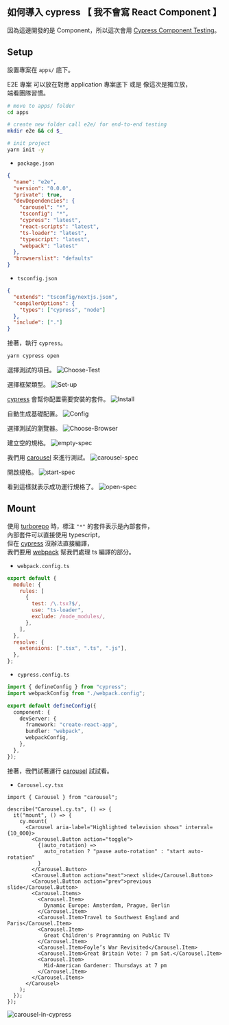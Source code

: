 ## 如何導入 cypress 【 我不會寫 React Component 】

因為這邊開發的是 Component，所以這次會用 [Cypress Component Testing][component-testing]。

## Setup

設置專案在 `apps/` 底下。

E2E 專案 可以放在對應 application 專案底下 或是 像這次是獨立放，  
端看團隊習慣。

```bash
# move to apps/ folder
cd apps

# create new folder call e2e/ for end-to-end testing
mkdir e2e && cd $_

# init project
yarn init -y
```

- `package.json`

```json
{
  "name": "e2e",
  "version": "0.0.0",
  "private": true,
  "devDependencies": {
    "carousel": "*",
    "tsconfig": "*",
    "cypress": "latest",
    "react-scripts": "latest",
    "ts-loader": "latest",
    "typescript": "latest",
    "webpack": "latest"
  },
  "browserslist": "defaults"
}
```

- `tsconfig.json`

```json
{
  "extends": "tsconfig/nextjs.json",
  "compilerOptions": {
    "types": ["cypress", "node"]
  },
  "include": ["."]
}
```

接著，執行 `cypress`。

```bash
yarn cypress open
```

選擇測試的項目。
![Choose-Test](./cypress-1.png)

選擇框架類型。
![Set-up](./cypress-2.png)

[cypress] 會幫你配置需要安裝的套件。
![Install](./cypress-3.png)

自動生成基礎配置。
![Config](./cypress-4.png)

選擇測試的瀏覽器。
![Choose-Browser](./cypress-5.png)

建立空的規格。
![empty-spec](./cypress-6.png)

我們用 [carousel] 來進行測試。
![carousel-spec](./cypress-7.png)

開啟規格。
![start-spec](./cypress-8.png)

看到這樣就表示成功運行規格了。
![open-spec](./cypress-9.png)

## Mount

使用 [turborepo] 時，標注 `"*"` 的套件表示是內部套件，  
內部套件可以直接使用 typescript，  
但在 [cypress] 沒辦法直接編譯，  
我們要用 [webpack] 幫我們處理 ts 編譯的部分。

- `webpack.config.ts`

```js
export default {
  module: {
    rules: [
      {
        test: /\.tsx?$/,
        use: "ts-loader",
        exclude: /node_modules/,
      },
    ],
  },
  resolve: {
    extensions: [".tsx", ".ts", ".js"],
  },
};
```

- `cypress.config.ts`

```ts
import { defineConfig } from "cypress";
import webpackConfig from "./webpack.config";

export default defineConfig({
  component: {
    devServer: {
      framework: "create-react-app",
      bundler: "webpack",
      webpackConfig,
    },
  },
});
```

接著，我們試著運行 [carousel] 試試看。

- `Carousel.cy.tsx`

```tsx
import { Carousel } from "carousel";

describe("Carousel.cy.ts", () => {
  it("mount", () => {
    cy.mount(
      <Carousel aria-label="Highlighted television shows" interval={10_000}>
        <Carousel.Button action="toggle">
          {(auto_rotation) =>
            auto_rotation ? "pause auto-rotation" : "start auto-rotation"
          }
        </Carousel.Button>
        <Carousel.Button action="next">next slide</Carousel.Button>
        <Carousel.Button action="prev">previous slide</Carousel.Button>
        <Carousel.Items>
          <Carousel.Item>
            Dynamic Europe: Amsterdam, Prague, Berlin
          </Carousel.Item>
          <Carousel.Item>Travel to Southwest England and Paris</Carousel.Item>
          <Carousel.Item>
            Great Children's Programming on Public TV
          </Carousel.Item>
          <Carousel.Item>Foyle’s War Revisited</Carousel.Item>
          <Carousel.Item>Great Britain Vote: 7 pm Sat.</Carousel.Item>
          <Carousel.Item>
            Mid-American Gardener: Thursdays at 7 pm
          </Carousel.Item>
        </Carousel.Items>
      </Carousel>
    );
  });
});
```

![carousel-in-cypress](./cypress-10.png)

[cypress]: https://docs.cypress.io/
[component-testing]: https://docs.cypress.io/guides/component-testing/devs-vs-users
[carousel]: https://ithelp.ithome.com.tw/articles/10304457
[turborepo]: https://turborepo.org/
[webpack]: https://webpack.js.org/
